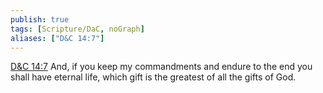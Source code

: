 ```yaml
---
publish: true
tags: [Scripture/DaC, noGraph]
aliases: ["D&C 14:7"]
---
```

[D&C 14:7](https://churchofjesuschrist.org/study/scriptures/dc-testament/dc/14?lang=eng&id=p7#p7) And, if you keep my commandments and endure to the end you shall have eternal life, which gift is the greatest of all the gifts of God.
